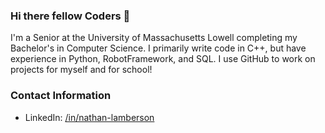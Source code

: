 ### Hi there fellow Coders 👋

I'm a Senior at the University of Massachusetts Lowell completing my Bachelor's in Computer Science. I primarily write code in C++, but have experience in Python, RobotFramework, and SQL. I use GitHub to work on projects for myself and for school!

### Contact Information
- LinkedIn: [/in/nathan-lamberson](https://www.linkedin.com/in/nathan-lamberson/)

<!--
**nlamberson/nlamberson** is a ✨ _special_ ✨ repository because its `README.md` (this file) appears on your GitHub profile.

Here are some ideas to get you started:

- 🔭 I’m currently working on ...
- 🌱 I’m currently learning ...
- 👯 I’m looking to collaborate on ...
- 🤔 I’m looking for help with ...
- 💬 Ask me about ...
- 📫 How to reach me: ...
- 😄 Pronouns: ...
- ⚡ Fun fact: ...
-->
